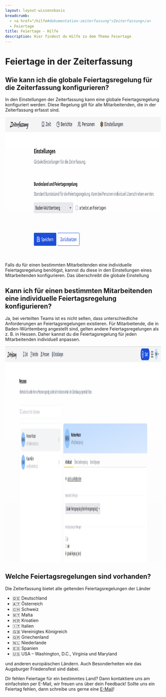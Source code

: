 ```yaml
---
layout: layout-wissensbasis
breadcrumb:
  - <a href="/hilfe#dokumentation-zeiterfassung">Zeiterfassung</a>
  - Feiertage
title: Feiertage - Hilfe
description: Hier findest du Hilfe zu dem Thema Feiertage
---
```


# Feiertage in der Zeiterfassung

## Wie kann ich die globale Feiertagsregelung für die Zeiterfassung konfigurieren?

In den Einstellungen der Zeiterfassung kann eine globale Feiertagsregelung konfiguriert werden.
Diese Regelung gilt für alle Mitarbeitenden, die in der Zeiterfassung erfasst sind.

<p>
  <picture>
    <img
      src="globale_feiertage.png"
      alt="Einstellungen der globalen Feiertagsregelung"
      decoding="async"
      loading="lazy"
      width="938"
      height="453"
    />
  </picture>
</p>

Falls du für einen bestimmten Mitarbeitenden eine individuelle Feiertagsregelung benötigst,
kannst du diese in den Einstellungen eines Mitarbeitenden konfigurieren. 
Das überschreibt die globale Einstellung

## Kann ich für einen bestimmten Mitarbeitenden eine individuelle Feiertagsregelung konfigurieren?

Ja, bei verteilten Teams ist es nicht selten, dass unterschiedliche Anforderungen an Feiertagsregelungen existieren.
Für Mitarbeitende, die in Baden-Württemberg angestellt sind, gelten andere Feiertagsregelungen als z. B. in Hessen.
Daher kannst du die Feiertagsregelung für jeden Mitarbeitenden individuell anpassen.

<p>
  <picture>
    <img
      src="individuelle_feiertage.png"
      alt="Einstellungen der Feiertagsregelung pro Mitarbeitenden"
      decoding="async"
      loading="lazy"
      width="1906"
      height="700"
    />
  </picture>
</p>

## Welche Feiertagsregelungen sind vorhanden?

Die Zeiterfassung bietet alle geltenden Feiertagsregelungen der Länder

- 🇩🇪 Deutschland
- 🇦🇹 Österreich
- 🇨🇭 Schweiz
- 🇲🇹 Malta
- 🇭🇷 Kroatien
- 🇮🇹 Italien
- 🇬🇧 Vereinigtes Königreich
- 🇬🇷 Griechenland
- 🇳🇱 Niederlande
- 🇪🇸 Spanien
- 🇺🇸 USA – Washington, D.C., Virginia und Maryland

und anderen europäischen Ländern. Auch Besonderheiten wie das Augsburger Friedensfest sind dabei.

Dir fehlen Feiertage für ein bestimmtes Land? Dann kontaktiere uns am einfachsten per E-Mail, wir freuen uns über dein Feedback!
Sollte uns ein Feiertag fehlen, dann schreibe uns gerne eine [E-Mail](mailto:info@urlaubsverwaltung.cloud?subject=Feiertage)!
